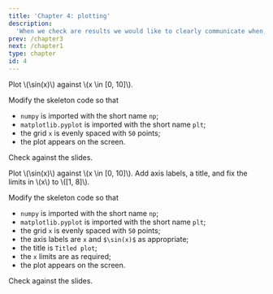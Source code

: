 ```yaml
---
title: 'Chapter 4: plotting'
description:
  'When we check are results we would like to clearly communicate when, and how, they are correct. This is often best done with a plot.'
prev: /chapter3
next: /chapter1
type: chapter
id: 4
---
```


<exercise id="1" title="matplotlib" type="slides">

<slides source="chapter4_01_matplotlib">
</slides>

</exercise>

<exercise id="2" title="Plotting a line">

Plot \\(\sin(x)\\) against \\(x \\in [0, 10]\\).

Modify the skeleton code so that

- `numpy` is imported with the short name `np`;
- `matplotlib.pyplot` is imported with the short name `plt`;
- the grid `x` is evenly spaced with `50` points;
- the plot appears on the screen.

<codeblock id="04_02">

Check against the slides.

</codeblock>

</exercise>

<exercise id="3" title="Labels and ranges">

Plot \\(\sin(x)\\) against \\(x \\in [0, 10]\\). Add axis labels, a title, and fix the limits in \\(x\\) to \\([1, 8]\\).

Modify the skeleton code so that

- `numpy` is imported with the short name `np`;
- `matplotlib.pyplot` is imported with the short name `plt`;
- the grid `x` is evenly spaced with `50` points;
- the axis labels are `x` and `$\sin(x)$` as appropriate;
- the title is `Titled plot`;
- the `x` limits are as required;
- the plot appears on the screen.

<codeblock id="04_03">

Check against the slides.

</codeblock>

</exercise>
